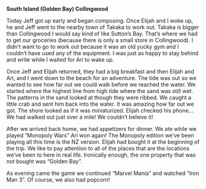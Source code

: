 **South Island (Golden Bay) Collingwood**

Today Jeff got up early and began composing. Once Elijah and I woke up, he and
Jeff went to the nearby town of Takaka to work out. Takaka is bigger than Collingwood
I would say kind of like Sutton’s Bay. That’s where we had to get our groceries (because
there is only a small store in Collingwood). I didn’t want to go to work out because it
was an old yucky gym and I couldn’t have used any of the equipment. I was just as
happy to stay behind and write while I waited for Ari to wake up.

Once Jeff and Elijah returned, they had a big breakfast and then Elijah and Ari, and I
went down to the beach for an adventure. The tide was out so we wanted to see how
far out we could walk before we reached the water. We started where the highest line
from high tide where the sand was still wet. The patterns in the sand looked at though
they were ribbed. We caught a little crab and sent him back into the water. It was
amazing how far out we got. The shore looked as if it was miniaturized. Elijah checked
his phone… We had walked out just over a mile! We couldn’t believe it!

After we arrived back home, we had appetizers for dinner. We ate while we played
“Monopoly Wars” Ari won again! The Monopoly edition we’ve been playing all this time
is the NZ version. Elijah had bought it at the beginning of the trip. We like to pay
attention to all of the places that are the locations we’ve been to here in real life.
Ironically enough, the one property that was not bought was “Golden Bay”.

As evening came the game we continued “Marvel Mania” and watched “Iron Man
3”. Of course, we also had popcorn!